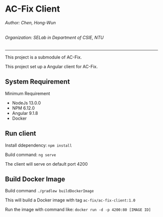 # AC-Fix Client

###### Author: Chen, Hong-Wun
###### Organization: SELab in Department of CSIE, NTU

---

This project is a submodule of AC-Fix.

This project set up a Angular client for AC-Fix.

## System Requirement

Minimum Requirement
- NodeJs 13.0.0
- NPM 6.12.0
- Angular 9.1.8
- Docker

## Run client

Install ddependency: ```npm install```

Build command: ```ng serve```

The client will serve on default port 4200

## Build Docker Image

Build command ```./gradlew buildDockerImage```

This will build a Docker image with tag ```ac-fix/ac-fix-client:1.0```

Run the image with command like: ```docker run -d -p 4200:80 [IMAGE ID]```
